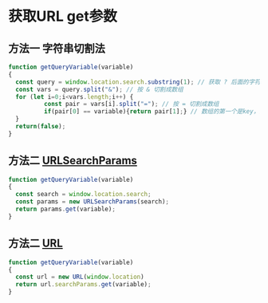 # 获取URL get参数

## 方法一 字符串切割法
```js
function getQueryVariable(variable)
{
  const query = window.location.search.substring(1); // 获取 ? 后面的字符串
  const vars = query.split("&"); // 按 & 切割成数组
  for (let i=0;i<vars.length;i++) {
          const pair = vars[i].split("="); // 按 = 切割成数组
          if(pair[0] == variable){return pair[1];} // 数组的第一个是key，第二个是 value
  }
  return(false);
}
```

## 方法二 [URLSearchParams](https://developer.mozilla.org/zh-CN/docs/Web/API/URLSearchParams)
```js
function getQueryVariable(variable)
{
  const search = window.location.search;
  const params = new URLSearchParams(search);
  return params.get(variable);
}
```

## 方法二 [URL](https://developer.mozilla.org/zh-CN/docs/Web/API/URL)
```js
function getQueryVariable(variable)
{
  const url = new URL(window.location)
  return url.searchParams.get(variable);
}
```